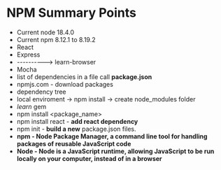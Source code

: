 # NPM Summary Points

 - Current node 18.4.0
 - Current npm 8.12.1 to 8.19.2
 - React
 - Express
 - ----------> learn-browser
 - Mocha
 - list of dependencies in a file call **package.json**
 - npmjs.com - download packages
 - dependency tree
 - local enviroment -> npm install -> create node_modules folder
 - *learn* gem
 - npm install <package_name>
 - npm install react - **add react dependency**
 - npm init - **build a new** package.json files.
 - **npm - Node Package Manager, a command line tool for handling packages of reusable JavaScript code**
-  **Node - Node is a JavaScript runtime, allowing JavaScript to be run locally on your computer, instead of in a browser**
